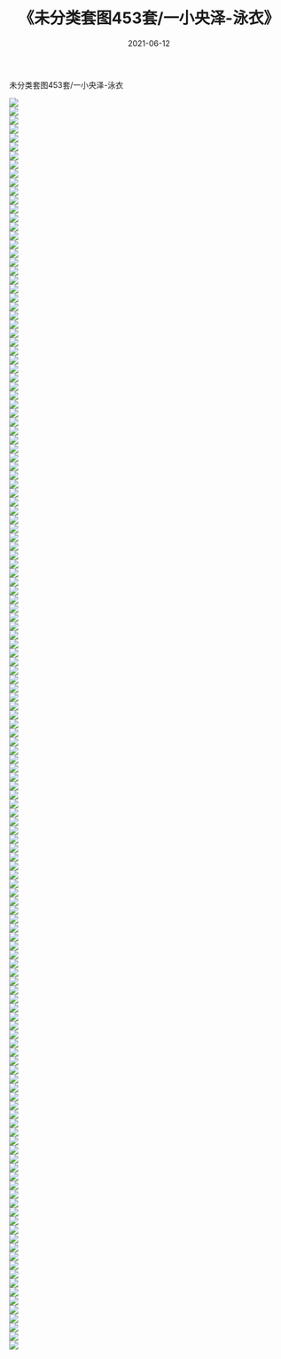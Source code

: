 ﻿---
layout: post
title:  《未分类套图453套/一小央泽-泳衣》
date:   2021-06-12
img: http://pic.660000.xyz/1:/网络美图/2021/未分类套图453套/一小央泽-泳衣/000.jpg
categories: [美女, 清纯, 唯美]
---

未分类套图453套/一小央泽-泳衣

 ![](http://pic.660000.xyz/1:/网络美图/2021/未分类套图453套/一小央泽-泳衣/001.jpg) <br>![](http://pic.660000.xyz/1:/网络美图/2021/未分类套图453套/一小央泽-泳衣/002.jpg) <br>![](http://pic.660000.xyz/1:/网络美图/2021/未分类套图453套/一小央泽-泳衣/003.jpg) <br>![](http://pic.660000.xyz/1:/网络美图/2021/未分类套图453套/一小央泽-泳衣/004.jpg) <br>![](http://pic.660000.xyz/1:/网络美图/2021/未分类套图453套/一小央泽-泳衣/005.jpg) <br>![](http://pic.660000.xyz/1:/网络美图/2021/未分类套图453套/一小央泽-泳衣/006.jpg) <br>![](http://pic.660000.xyz/1:/网络美图/2021/未分类套图453套/一小央泽-泳衣/007.jpg) <br>![](http://pic.660000.xyz/1:/网络美图/2021/未分类套图453套/一小央泽-泳衣/008.jpg) <br>![](http://pic.660000.xyz/1:/网络美图/2021/未分类套图453套/一小央泽-泳衣/009.jpg) <br>![](http://pic.660000.xyz/1:/网络美图/2021/未分类套图453套/一小央泽-泳衣/010.jpg) <br>![](http://pic.660000.xyz/1:/网络美图/2021/未分类套图453套/一小央泽-泳衣/011.jpg) <br>![](http://pic.660000.xyz/1:/网络美图/2021/未分类套图453套/一小央泽-泳衣/012.jpg) <br>![](http://pic.660000.xyz/1:/网络美图/2021/未分类套图453套/一小央泽-泳衣/013.jpg) <br>![](http://pic.660000.xyz/1:/网络美图/2021/未分类套图453套/一小央泽-泳衣/014.jpg) <br>![](http://pic.660000.xyz/1:/网络美图/2021/未分类套图453套/一小央泽-泳衣/015.jpg) <br>![](http://pic.660000.xyz/1:/网络美图/2021/未分类套图453套/一小央泽-泳衣/016.jpg) <br>![](http://pic.660000.xyz/1:/网络美图/2021/未分类套图453套/一小央泽-泳衣/017.jpg) <br>![](http://pic.660000.xyz/1:/网络美图/2021/未分类套图453套/一小央泽-泳衣/018.jpg) <br>![](http://pic.660000.xyz/1:/网络美图/2021/未分类套图453套/一小央泽-泳衣/019.jpg) <br>![](http://pic.660000.xyz/1:/网络美图/2021/未分类套图453套/一小央泽-泳衣/020.jpg) <br>![](http://pic.660000.xyz/1:/网络美图/2021/未分类套图453套/一小央泽-泳衣/021.jpg) <br>![](http://pic.660000.xyz/1:/网络美图/2021/未分类套图453套/一小央泽-泳衣/022.jpg) <br>![](http://pic.660000.xyz/1:/网络美图/2021/未分类套图453套/一小央泽-泳衣/023.jpg) <br>![](http://pic.660000.xyz/1:/网络美图/2021/未分类套图453套/一小央泽-泳衣/024.jpg) <br>![](http://pic.660000.xyz/1:/网络美图/2021/未分类套图453套/一小央泽-泳衣/025.jpg) <br>![](http://pic.660000.xyz/1:/网络美图/2021/未分类套图453套/一小央泽-泳衣/026.jpg) <br>![](http://pic.660000.xyz/1:/网络美图/2021/未分类套图453套/一小央泽-泳衣/027.jpg) <br>![](http://pic.660000.xyz/1:/网络美图/2021/未分类套图453套/一小央泽-泳衣/028.jpg) <br>![](http://pic.660000.xyz/1:/网络美图/2021/未分类套图453套/一小央泽-泳衣/029.jpg) <br>![](http://pic.660000.xyz/1:/网络美图/2021/未分类套图453套/一小央泽-泳衣/030.jpg) <br>![](http://pic.660000.xyz/1:/网络美图/2021/未分类套图453套/一小央泽-泳衣/031.jpg) <br>![](http://pic.660000.xyz/1:/网络美图/2021/未分类套图453套/一小央泽-泳衣/032.jpg) <br>![](http://pic.660000.xyz/1:/网络美图/2021/未分类套图453套/一小央泽-泳衣/033.jpg) <br>![](http://pic.660000.xyz/1:/网络美图/2021/未分类套图453套/一小央泽-泳衣/034.jpg) <br>![](http://pic.660000.xyz/1:/网络美图/2021/未分类套图453套/一小央泽-泳衣/035.jpg) <br>![](http://pic.660000.xyz/1:/网络美图/2021/未分类套图453套/一小央泽-泳衣/036.jpg) <br>![](http://pic.660000.xyz/1:/网络美图/2021/未分类套图453套/一小央泽-泳衣/037.jpg) <br>![](http://pic.660000.xyz/1:/网络美图/2021/未分类套图453套/一小央泽-泳衣/038.jpg) <br>![](http://pic.660000.xyz/1:/网络美图/2021/未分类套图453套/一小央泽-泳衣/039.jpg) <br>![](http://pic.660000.xyz/1:/网络美图/2021/未分类套图453套/一小央泽-泳衣/040.jpg) <br>![](http://pic.660000.xyz/1:/网络美图/2021/未分类套图453套/一小央泽-泳衣/041.jpg) <br>![](http://pic.660000.xyz/1:/网络美图/2021/未分类套图453套/一小央泽-泳衣/042.jpg) <br>![](http://pic.660000.xyz/1:/网络美图/2021/未分类套图453套/一小央泽-泳衣/043.jpg) <br>![](http://pic.660000.xyz/1:/网络美图/2021/未分类套图453套/一小央泽-泳衣/044.jpg) <br>![](http://pic.660000.xyz/1:/网络美图/2021/未分类套图453套/一小央泽-泳衣/045.jpg) <br>![](http://pic.660000.xyz/1:/网络美图/2021/未分类套图453套/一小央泽-泳衣/046.jpg) <br>![](http://pic.660000.xyz/1:/网络美图/2021/未分类套图453套/一小央泽-泳衣/047.jpg) <br>![](http://pic.660000.xyz/1:/网络美图/2021/未分类套图453套/一小央泽-泳衣/048.jpg) <br>![](http://pic.660000.xyz/1:/网络美图/2021/未分类套图453套/一小央泽-泳衣/049.jpg) <br>![](http://pic.660000.xyz/1:/网络美图/2021/未分类套图453套/一小央泽-泳衣/050.jpg) <br>![](http://pic.660000.xyz/1:/网络美图/2021/未分类套图453套/一小央泽-泳衣/051.jpg) <br>![](http://pic.660000.xyz/1:/网络美图/2021/未分类套图453套/一小央泽-泳衣/052.jpg) <br>![](http://pic.660000.xyz/1:/网络美图/2021/未分类套图453套/一小央泽-泳衣/053.jpg) <br>![](http://pic.660000.xyz/1:/网络美图/2021/未分类套图453套/一小央泽-泳衣/054.jpg) <br>![](http://pic.660000.xyz/1:/网络美图/2021/未分类套图453套/一小央泽-泳衣/055.jpg) <br>![](http://pic.660000.xyz/1:/网络美图/2021/未分类套图453套/一小央泽-泳衣/056.jpg) <br>![](http://pic.660000.xyz/1:/网络美图/2021/未分类套图453套/一小央泽-泳衣/057.jpg) <br>![](http://pic.660000.xyz/1:/网络美图/2021/未分类套图453套/一小央泽-泳衣/058.jpg) <br>![](http://pic.660000.xyz/1:/网络美图/2021/未分类套图453套/一小央泽-泳衣/059.jpg) <br>![](http://pic.660000.xyz/1:/网络美图/2021/未分类套图453套/一小央泽-泳衣/060.jpg) <br>![](http://pic.660000.xyz/1:/网络美图/2021/未分类套图453套/一小央泽-泳衣/061.jpg) <br>![](http://pic.660000.xyz/1:/网络美图/2021/未分类套图453套/一小央泽-泳衣/062.jpg) <br>![](http://pic.660000.xyz/1:/网络美图/2021/未分类套图453套/一小央泽-泳衣/063.jpg) <br>![](http://pic.660000.xyz/1:/网络美图/2021/未分类套图453套/一小央泽-泳衣/064.jpg) <br>![](http://pic.660000.xyz/1:/网络美图/2021/未分类套图453套/一小央泽-泳衣/065.jpg) <br>![](http://pic.660000.xyz/1:/网络美图/2021/未分类套图453套/一小央泽-泳衣/066.jpg) <br>![](http://pic.660000.xyz/1:/网络美图/2021/未分类套图453套/一小央泽-泳衣/067.jpg) <br>![](http://pic.660000.xyz/1:/网络美图/2021/未分类套图453套/一小央泽-泳衣/068.jpg) <br>![](http://pic.660000.xyz/1:/网络美图/2021/未分类套图453套/一小央泽-泳衣/069.jpg) <br>![](http://pic.660000.xyz/1:/网络美图/2021/未分类套图453套/一小央泽-泳衣/070.jpg) <br>![](http://pic.660000.xyz/1:/网络美图/2021/未分类套图453套/一小央泽-泳衣/071.jpg) <br>![](http://pic.660000.xyz/1:/网络美图/2021/未分类套图453套/一小央泽-泳衣/072.jpg) <br>![](http://pic.660000.xyz/1:/网络美图/2021/未分类套图453套/一小央泽-泳衣/073.jpg) <br>![](http://pic.660000.xyz/1:/网络美图/2021/未分类套图453套/一小央泽-泳衣/074.jpg) <br>![](http://pic.660000.xyz/1:/网络美图/2021/未分类套图453套/一小央泽-泳衣/075.jpg) <br>![](http://pic.660000.xyz/1:/网络美图/2021/未分类套图453套/一小央泽-泳衣/076.jpg) <br>![](http://pic.660000.xyz/1:/网络美图/2021/未分类套图453套/一小央泽-泳衣/077.jpg) <br>![](http://pic.660000.xyz/1:/网络美图/2021/未分类套图453套/一小央泽-泳衣/078.jpg) <br>![](http://pic.660000.xyz/1:/网络美图/2021/未分类套图453套/一小央泽-泳衣/079.jpg) <br>![](http://pic.660000.xyz/1:/网络美图/2021/未分类套图453套/一小央泽-泳衣/080.jpg) <br>![](http://pic.660000.xyz/1:/网络美图/2021/未分类套图453套/一小央泽-泳衣/081.jpg) <br>![](http://pic.660000.xyz/1:/网络美图/2021/未分类套图453套/一小央泽-泳衣/082.jpg) <br>![](http://pic.660000.xyz/1:/网络美图/2021/未分类套图453套/一小央泽-泳衣/083.jpg) <br>![](http://pic.660000.xyz/1:/网络美图/2021/未分类套图453套/一小央泽-泳衣/084.jpg) <br>![](http://pic.660000.xyz/1:/网络美图/2021/未分类套图453套/一小央泽-泳衣/085.jpg) <br>![](http://pic.660000.xyz/1:/网络美图/2021/未分类套图453套/一小央泽-泳衣/086.jpg) <br>![](http://pic.660000.xyz/1:/网络美图/2021/未分类套图453套/一小央泽-泳衣/087.jpg) <br>![](http://pic.660000.xyz/1:/网络美图/2021/未分类套图453套/一小央泽-泳衣/088.jpg) <br>![](http://pic.660000.xyz/1:/网络美图/2021/未分类套图453套/一小央泽-泳衣/089.jpg) <br>![](http://pic.660000.xyz/1:/网络美图/2021/未分类套图453套/一小央泽-泳衣/090.jpg) <br>![](http://pic.660000.xyz/1:/网络美图/2021/未分类套图453套/一小央泽-泳衣/091.jpg) <br>![](http://pic.660000.xyz/1:/网络美图/2021/未分类套图453套/一小央泽-泳衣/092.jpg) <br>![](http://pic.660000.xyz/1:/网络美图/2021/未分类套图453套/一小央泽-泳衣/093.jpg) <br>![](http://pic.660000.xyz/1:/网络美图/2021/未分类套图453套/一小央泽-泳衣/094.jpg) <br>![](http://pic.660000.xyz/1:/网络美图/2021/未分类套图453套/一小央泽-泳衣/095.jpg) <br>![](http://pic.660000.xyz/1:/网络美图/2021/未分类套图453套/一小央泽-泳衣/096.jpg) <br>![](http://pic.660000.xyz/1:/网络美图/2021/未分类套图453套/一小央泽-泳衣/097.jpg) <br>![](http://pic.660000.xyz/1:/网络美图/2021/未分类套图453套/一小央泽-泳衣/098.jpg) <br>![](http://pic.660000.xyz/1:/网络美图/2021/未分类套图453套/一小央泽-泳衣/099.jpg) <br>![](http://pic.660000.xyz/1:/网络美图/2021/未分类套图453套/一小央泽-泳衣/100.jpg) <br>![](http://pic.660000.xyz/1:/网络美图/2021/未分类套图453套/一小央泽-泳衣/101.jpg) <br>![](http://pic.660000.xyz/1:/网络美图/2021/未分类套图453套/一小央泽-泳衣/102.jpg) <br>![](http://pic.660000.xyz/1:/网络美图/2021/未分类套图453套/一小央泽-泳衣/103.jpg) <br>![](http://pic.660000.xyz/1:/网络美图/2021/未分类套图453套/一小央泽-泳衣/104.jpg) <br>![](http://pic.660000.xyz/1:/网络美图/2021/未分类套图453套/一小央泽-泳衣/105.jpg) <br>![](http://pic.660000.xyz/1:/网络美图/2021/未分类套图453套/一小央泽-泳衣/106.jpg) <br>![](http://pic.660000.xyz/1:/网络美图/2021/未分类套图453套/一小央泽-泳衣/107.jpg) <br>![](http://pic.660000.xyz/1:/网络美图/2021/未分类套图453套/一小央泽-泳衣/108.jpg) <br>![](http://pic.660000.xyz/1:/网络美图/2021/未分类套图453套/一小央泽-泳衣/109.jpg) <br>![](http://pic.660000.xyz/1:/网络美图/2021/未分类套图453套/一小央泽-泳衣/110.jpg) <br>![](http://pic.660000.xyz/1:/网络美图/2021/未分类套图453套/一小央泽-泳衣/111.jpg) <br>![](http://pic.660000.xyz/1:/网络美图/2021/未分类套图453套/一小央泽-泳衣/112.jpg) <br>![](http://pic.660000.xyz/1:/网络美图/2021/未分类套图453套/一小央泽-泳衣/113.jpg) <br>![](http://pic.660000.xyz/1:/网络美图/2021/未分类套图453套/一小央泽-泳衣/114.jpg) <br>![](http://pic.660000.xyz/1:/网络美图/2021/未分类套图453套/一小央泽-泳衣/115.jpg) <br>![](http://pic.660000.xyz/1:/网络美图/2021/未分类套图453套/一小央泽-泳衣/116.jpg) <br>![](http://pic.660000.xyz/1:/网络美图/2021/未分类套图453套/一小央泽-泳衣/117.jpg) <br>![](http://pic.660000.xyz/1:/网络美图/2021/未分类套图453套/一小央泽-泳衣/118.jpg) <br>![](http://pic.660000.xyz/1:/网络美图/2021/未分类套图453套/一小央泽-泳衣/119.jpg) <br>![](http://pic.660000.xyz/1:/网络美图/2021/未分类套图453套/一小央泽-泳衣/120.jpg) <br>![](http://pic.660000.xyz/1:/网络美图/2021/未分类套图453套/一小央泽-泳衣/121.jpg) <br>![](http://pic.660000.xyz/1:/网络美图/2021/未分类套图453套/一小央泽-泳衣/122.jpg) <br>![](http://pic.660000.xyz/1:/网络美图/2021/未分类套图453套/一小央泽-泳衣/123.jpg) <br>![](http://pic.660000.xyz/1:/网络美图/2021/未分类套图453套/一小央泽-泳衣/124.jpg) <br>![](http://pic.660000.xyz/1:/网络美图/2021/未分类套图453套/一小央泽-泳衣/125.jpg) <br>![](http://pic.660000.xyz/1:/网络美图/2021/未分类套图453套/一小央泽-泳衣/126.jpg) <br>![](http://pic.660000.xyz/1:/网络美图/2021/未分类套图453套/一小央泽-泳衣/127.jpg) <br>![](http://pic.660000.xyz/1:/网络美图/2021/未分类套图453套/一小央泽-泳衣/128.jpg) <br>![](http://pic.660000.xyz/1:/网络美图/2021/未分类套图453套/一小央泽-泳衣/129.jpg) <br>![](http://pic.660000.xyz/1:/网络美图/2021/未分类套图453套/一小央泽-泳衣/130.jpg) <br>![](http://pic.660000.xyz/1:/网络美图/2021/未分类套图453套/一小央泽-泳衣/131.jpg) <br>![](http://pic.660000.xyz/1:/网络美图/2021/未分类套图453套/一小央泽-泳衣/132.jpg) <br>![](http://pic.660000.xyz/1:/网络美图/2021/未分类套图453套/一小央泽-泳衣/133.jpg) <br>![](http://pic.660000.xyz/1:/网络美图/2021/未分类套图453套/一小央泽-泳衣/134.jpg) <br>![](http://pic.660000.xyz/1:/网络美图/2021/未分类套图453套/一小央泽-泳衣/135.jpg) <br>![](http://pic.660000.xyz/1:/网络美图/2021/未分类套图453套/一小央泽-泳衣/136.jpg) <br>![](http://pic.660000.xyz/1:/网络美图/2021/未分类套图453套/一小央泽-泳衣/137.jpg) <br>![](http://pic.660000.xyz/1:/网络美图/2021/未分类套图453套/一小央泽-泳衣/138.jpg) <br>![](http://pic.660000.xyz/1:/网络美图/2021/未分类套图453套/一小央泽-泳衣/139.jpg) <br>![](http://pic.660000.xyz/1:/网络美图/2021/未分类套图453套/一小央泽-泳衣/140.jpg) <br>![](http://pic.660000.xyz/1:/网络美图/2021/未分类套图453套/一小央泽-泳衣/141.jpg) <br>